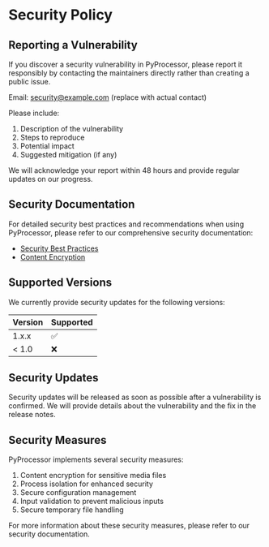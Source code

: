# Security Policy

## Reporting a Vulnerability

If you discover a security vulnerability in PyProcessor, please report it responsibly by contacting the maintainers directly rather than creating a public issue.

Email: security@example.com (replace with actual contact)

Please include:

1. Description of the vulnerability
2. Steps to reproduce
3. Potential impact
4. Suggested mitigation (if any)

We will acknowledge your report within 48 hours and provide regular updates on our progress.

## Security Documentation

For detailed security best practices and recommendations when using PyProcessor, please refer to our comprehensive security documentation:

- [Security Best Practices](../docs/security/SECURITY_BEST_PRACTICES.md)
- [Content Encryption](../docs/security/CONTENT_ENCRYPTION.md)

## Supported Versions

We currently provide security updates for the following versions:

| Version | Supported          |
| ------- | ------------------ |
| 1.x.x   | :white_check_mark: |
| < 1.0   | :x:                |

## Security Updates

Security updates will be released as soon as possible after a vulnerability is confirmed. We will provide details about the vulnerability and the fix in the release notes.

## Security Measures

PyProcessor implements several security measures:

1. Content encryption for sensitive media files
2. Process isolation for enhanced security
3. Secure configuration management
4. Input validation to prevent malicious inputs
5. Secure temporary file handling

For more information about these security measures, please refer to our security documentation.
